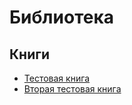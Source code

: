 # Библиотека

## Книги

- [Тестовая книга](book_first.md)
- [Вторая тестовая книга](book_second.md)

